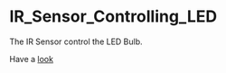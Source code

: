 # IR_Sensor_Controlling_LED
The IR Sensor control the LED Bulb.

Have a [look](https://www.tinkercad.com/things/2Kpzgc8aevW)
